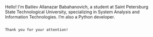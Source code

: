Hello! I'm Bailiev Allanazar Babahanovich,
a student at Saint Petersburg State Technological University,
specializing in System Analysis and Information Technologies. 
I’m also a Python developer. 
                                                                                                                                                                      
                                                                                                                                                                      
                                                                                          Thank you for your attention!
